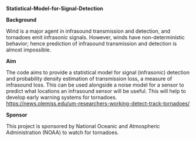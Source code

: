 **Statistical-Model-for-Signal-Detection**

**Background** 

Wind is a major agent in infrasound transmission and detection, and tornadoes emit infrasonic signals. However, winds have non-deterministic behavior; hence prediction of infrasound transmission and detection is almost impossible.


**Aim**

The code aims to provide a statistical model for signal (infrasonic) detection and probability density estimation of transmission loss, a measure of infrasound loss. This can be used alongside a noise model for a sensor to predict what locations an infrasound sensor will be useful. This will help to develop early warning systems for tornadoes. https://news.olemiss.edu/um-researchers-working-detect-track-tornadoes/

**Sponsor**

This project is sponsored by National Oceanic and Atmospheric Administration (NOAA) to watch for tornadoes.
